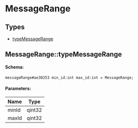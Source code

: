 # MessageRange

## Types

* [typeMessageRange](#messagerangetypemessagerange)

## MessageRange::typeMessageRange

#### Schema:

`messageRange#ae30253 min_id:int max_id:int = MessageRange;`

#### Parameters:

|Name|Type|
|----|----|
|minId|qint32|
|maxId|qint32|

